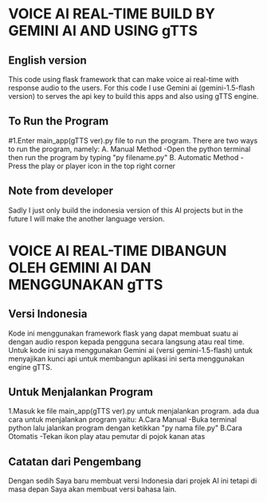 # VOICE AI REAL-TIME BUILD BY GEMINI AI AND USING gTTS 


## English version ##
This code using flask framework that can make voice ai real-time with response audio to the users.
For this code I use Gemini ai (gemini-1.5-flash version) to serves the api key to build this apps and also using gTTS engine.

## To Run the Program ##
#1.Enter main_app(gTTS ver).py file to run the program. There are two ways to run the program, namely:
A. Manual Method
-Open the python terminal then run the program by typing "py filename.py"
B. Automatic Method
-Press the play or player icon in the top right corner

## Note from developer ##
Sadly I just only build the indonesia version of this AI projects but in the future I will make the another language version.

# VOICE AI REAL-TIME DIBANGUN OLEH GEMINI AI DAN MENGGUNAKAN gTTS 


## Versi Indonesia ##
Kode ini menggunakan framework flask yang dapat membuat suatu ai dengan audio respon kepada pengguna secara langsung atau real time.
Untuk kode ini saya menggunakan Gemini ai (versi gemini-1.5-flash) untuk menyajikan kunci api untuk membangun aplikasi ini serta menggunakan engine gTTS.

## Untuk Menjalankan Program ##
1.Masuk ke file main_app(gTTS ver).py untuk menjalankan program. ada dua cara untuk menjalankan program yaitu:
A.Cara Manual
-Buka terminal python lalu jalankan program dengan ketikkan "py nama file.py"
B.Cara Otomatis
-Tekan ikon play atau pemutar di pojok kanan atas

## Catatan dari Pengembang ##
Dengan sedih Saya baru membuat versi Indonesia dari projek AI ini tetapi di masa depan Saya akan membuat versi bahasa lain.
